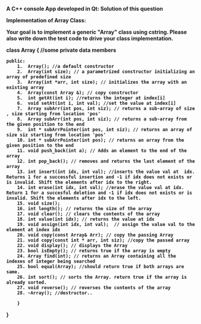 <b>A C++ console App developed in Qt: Solution of this question


Implementation of Array Class:

Your goal is to implement a generic "Array" class using cstring. Please also write down the test code to drive your class implementation.

 class Array {
	//some private data members
	
	public:
		1.	Array(); //a default constructor
		2.	Array(int size); // a parametrized constructor initializing an array of predefined size
		3.	Array(int *arr, int size); // initializes the array with an existing array
		4. 	Array(const Array &); // copy constructor
		5.	int getAt(int i); //returns the integer at index[i]
		6.	void setAt(int i, int val); //set the value at index[i]
		7.	Array subArr(int pos, int siz); // returns a sub-array of size , size starting from location 'pos'
		8.	Array subArr(int pos, int siz); // returns a sub-array from the given position to the end
		9.	int * subArrPointer(int pos, int siz); // returns an array of size siz starting from location 'pos'
		10.	int * subArrPointer(int pos); // returns an array from the given position to the end
		11.	void push_back(int a); // Adds an element to the end of the array
		12.	int pop_back(); // removes and returns the last element of the array
		13.	int insert(int idx, int val); //inserts the value val at  idx. Returns 1 for a successful insertion and -1 if idx does not exists or is invalid. Shift the elements after idx to the right.
		14.	int erase(int idx, int val); //erase the value val at idx. Return 1 for a succesful deletion and -1 if idx does not exists or is invalid. Shift the elements after idx to the left.
		15.	void size(); 
		16.	int length(); // returns the size of the array
		17.	void clear(); // clears the contents of the array
		18.	int value(int idx); // returns the value at idx
		19.	void assign(int idx, int val);	// assign the value val to the element at index idx
		20.	void copy(const Array& Arr); // copy the passing Array
		21.	void copy(const int * arr, int siz); //copy the passed array
		22.	void display(); // displays the Array
		23.	bool isEmpty(); // returns true if the array is empty
		24.	Array find(int); // returns an Array containing all the indexes of integer being searched
		25.	bool equal(Array); //should return true if both arrays are same.
		26.	int sort(); // sorts the Array. return true if the array is already sorted.
		27.	void reverse(); // reverses the contents of the array
		28.	~Array(); //destructor..
		
		}
 }</b>
